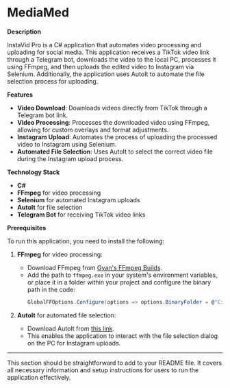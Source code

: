 # MediaMed

**Description**

InstaVid Pro is a C# application that automates video processing and uploading for social media. This application receives a TikTok video link through a Telegram bot, downloads the video to the local PC, processes it using FFmpeg, and then uploads the edited video to Instagram via Selenium. Additionally, the application uses AutoIt to automate the file selection process for uploading.

**Features**

- **Video Download**: Downloads videos directly from TikTok through a Telegram bot link.
- **Video Processing**: Processes the downloaded video using FFmpeg, allowing for custom overlays and format adjustments.
- **Instagram Upload**: Automates the process of uploading the processed video to Instagram using Selenium.
- **Automated File Selection**: Uses AutoIt to select the correct video file during the Instagram upload process.

**Technology Stack**

- **C#**
- **FFmpeg** for video processing
- **Selenium** for automated Instagram uploads
- **AutoIt** for file selection
- **Telegram Bot** for receiving TikTok video links

**Prerequisites**

To run this application, you need to install the following:

1. **FFmpeg** for video processing:
   - Download FFmpeg from [Gyan's FFmpeg Builds](https://www.gyan.dev/ffmpeg/builds/).
   - Add the path to `ffmpeg.exe` in your system's environment variables, or place it in a folder within your project and configure the binary path in the code:
     ```csharp
     GlobalFFOptions.Configure(options => options.BinaryFolder = @"C:\path\to\ffmpeg\bin");
     ```

2. **AutoIt** for automated file selection:
   - Download AutoIt from [this link](https://www.autoitscript.com/site/autoit/downloads/).
   - This enables the application to interact with the file selection dialog on the PC for Instagram uploads.

---

This section should be straightforward to add to your README file. It covers all necessary information and setup instructions for users to run the application effectively.
